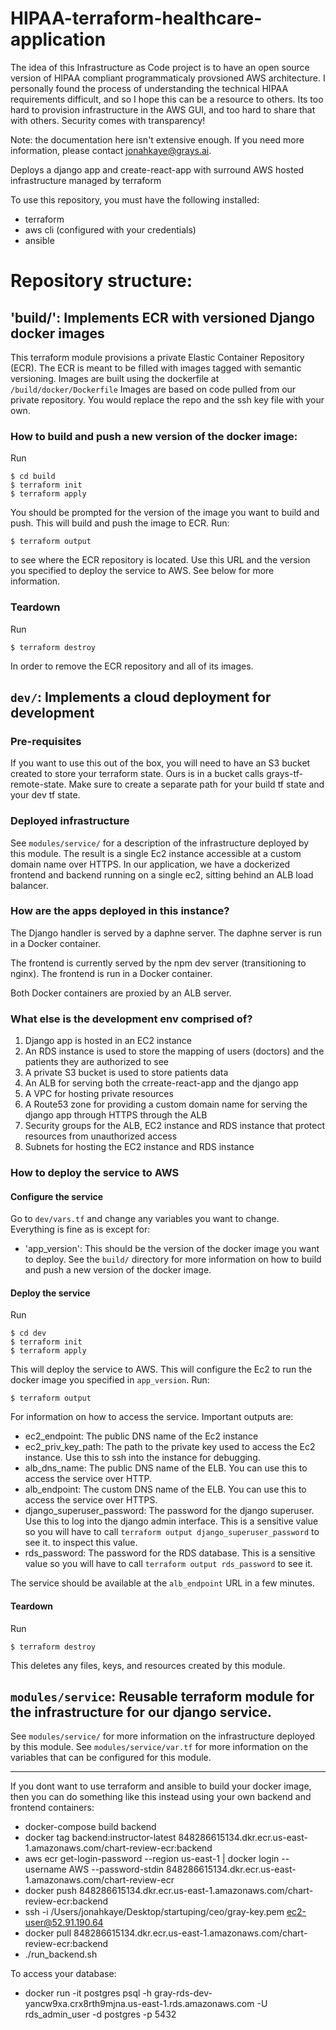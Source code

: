 # HIPAA-terraform-healthcare-application

The idea of this Infrastructure as Code project is to have an open source version of HIPAA compliant programmaticaly provsioned AWS architecture. I personally found
the process of understanding the technical HIPAA requirements difficult, and so I hope this can be a resource to others. Its too hard to provision
infrastructure in the AWS GUI, and too hard to share that with others. Security comes with transparency!

Note: the documentation here isn't extensive enough. If you need more information, please contact jonahkaye@grays.ai. 

Deploys a django app and create-react-app with surround AWS hosted infrastructure managed by terraform


To use this repository, you must have the following installed:
- terraform
- aws cli (configured with your credentials)
- ansible

# Repository structure:

## 'build/': Implements ECR with versioned Django docker images

This terraform module provisions a private Elastic Container Repository (ECR).
The ECR is meant to be filled with images tagged with semantic versioning.
Images are built using the dockerfile at `/build/docker/Dockerfile` 
Images are based on code pulled from our private repository. You would replace the repo and the ssh key file with your own. 

### How to build and push a new version of the docker image:

Run
```
$ cd build
$ terraform init
$ terraform apply
```
You should be prompted for the version of the image you want to build and push.
This will build and push the image to ECR.
Run:
```
$ terraform output
```
to see where the ECR repository is located.
Use this URL and the version you specified to deploy the service to AWS. See below for more information.

### Teardown
Run
```
$ terraform destroy
```
In order to remove the ECR repository and all of its images.

## `dev/`: Implements a cloud deployment for development

### Pre-requisites
If you want to use this out of the box, you will need to have an S3 bucket created to store your terraform state.
Ours is in a bucket calls grays-tf-remote-state. Make sure to create a separate path for your build tf state and your dev tf state. 

### Deployed infrastructure

See `modules/service/` for a description of the infrastructure deployed by this module.
The result is a single Ec2 instance accessible at a custom domain name over HTTPS. In our application, we have a dockerized frontend
and backend running on a single ec2, sitting behind an ALB load balancer. 

### How are the apps deployed in this instance?


The Django handler is served by a daphne server.
The daphne server is run in a Docker container.

The frontend is currently served by the npm dev server (transitioning to nginx). 
The frontend is run in a Docker container. 

Both Docker containers are proxied by an ALB server. 

### What else is the development env comprised of?
1. Django app is hosted in an EC2 instance
2. An RDS instance is used to store the mapping of users (doctors) and the patients they are authorized to see
3. A private S3 bucket is used to store patients data
5. An ALB for serving both the crreate-react-app and the django app
6. A VPC for hosting private resources
7. A Route53 zone for providing a custom domain name for serving the django app through HTTPS through the ALB
8. Security groups for the ALB, EC2 instance and RDS instance that protect resources from unauthorized access
9. Subnets for hosting the EC2 instance and RDS instance

### How to deploy the service to AWS

#### Configure the service

Go to `dev/vars.tf` and change any variables you want to change. Everything is fine as is except for:
- 'app_version': This should be the version of the docker image you want to deploy. See the `build/` directory for more information on how to build and push a new version of the docker image.

#### Deploy the service

Run
```
$ cd dev
$ terraform init
$ terraform apply
```
This will deploy the service to AWS. This will configure the Ec2 to run the docker image you specified in `app_version`.
Run:
```
$ terraform output
```
For information on how to access the service. Important outputs are:
- ec2_endpoint: The public DNS name of the Ec2 instance
- ec2_priv_key_path: The path to the private key used to access the Ec2 instance. Use this to ssh into the instance for debugging.
- alb_dns_name: The public DNS name of the ELB. You can use this to access the service over HTTP.
- alb_endpoint: The custom DNS name of the ELB. You can use this to access the service over HTTPS.
- django_superuser_password: The password for the django superuser. Use this to log into the django admin interface. This is a sensitive value so you will have to call `terraform output django_superuser_password` to see it.
 to inspect this value.
- rds_password: The password for the RDS database. This is a sensitive value so you will have to call `terraform output rds_password` to see it.

The service should be available at the `alb_endpoint` URL in a few minutes. 

#### Teardown
Run
```
$ terraform destroy
```

This deletes any files, keys, and resources created by this module.

## `modules/service`: Reusable terraform module for the infrastructure for our django service.

See `modules/service/` for more information on the infrastructure deployed by this module.
See `modules/service/var.tf` for more information on the variables that can be configured for this module.


------------

If you dont want to use terraform and ansible to build your docker image, then you can do something like this instead using your own backend and frontend containers: 

- docker-compose build backend
- docker tag backend:instructor-latest 848286615134.dkr.ecr.us-east-1.amazonaws.com/chart-review-ecr:backend
- aws ecr get-login-password --region us-east-1 | docker login --username AWS --password-stdin 848286615134.dkr.ecr.us-east-1.amazonaws.com/chart-review-ecr
- docker push 848286615134.dkr.ecr.us-east-1.amazonaws.com/chart-review-ecr:backend
- ssh -i /Users/jonahkaye/Desktop/startuping/ceo/gray-key.pem ec2-user@52.91.190.64
- docker pull 848286615134.dkr.ecr.us-east-1.amazonaws.com/chart-review-ecr:backend
- ./run_backend.sh

To access your database: 

- docker run -it postgres psql -h gray-rds-dev-yancw9xa.crx8rth9mjna.us-east-1.rds.amazonaws.com -U rds_admin_user -d postgres -p 5432
